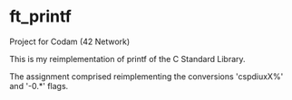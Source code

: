 # ft_printf

Project for Codam (42 Network)

This is my reimplementation of printf of the C Standard Library.

The assignment comprised reimplementing the conversions 'cspdiuxX%' and '-0.*' flags.
